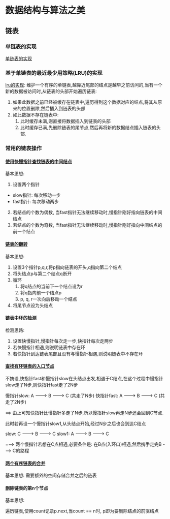 # 数据结构与算法之美

## 链表

### 单链表的实现

[单链表的实现](src/linked-list/singly-linked-list/singly-linked-list.ts)

### 基于单链表的最近最少用策略(LRU)的实现

[lru的实现](src/linked-list/least-recently-used/lru.ts): 维护一个有序的单链表,越靠近尾部的结点是越早之前访问的,当有一个新的数据被访问时,从链表的头部开始遍历链表:

1. 如果此数据之前已经被缓存在链表中,遍历得到这个数据对应的结点,将其从原来的位置删除,然后插入到链表的头部
2. 如此数据不存在链表中:
   1. 此时缓存未满,则直接将数据插入到链表的头部
   2. 此时缓存已满,先删除链表的尾节点,然后再将新的数据结点插入链表的头部.

### 常用的链表操作

#### [使用快慢指针查找链表的中间结点](src/linked-list/related-problems/intermediate-node.ts)

基本思想:

1. 设置两个指针
  - slow指针: 每次移动一步
  - fast指针: 每次移动两步

2. 若结点的个数为偶数, 当fast指针无法继续移动时,慢指针刚好指向链表的中间结点
3. 若结点的个数为奇数, 当fast指针无法继续移动时,慢指针刚好指向中间结点的前一个结点

#### [链表的翻转](src/linked-list/related-problems/list-reverse.ts)

基本思想:

1. 设置3个指针p,q,r,将p指向链表的开头,q指向第二个结点
2. 将头结点p与第二个结点q断开
3. 循环
   1. 将q结点的当前下一个结点设为r
   2. 将q指向前一个结点p
   3. p, q, r一次向后移动一个结点
4. 将尾节点设为头结点

#### [链表中环的检测](src/linked-list/related-problems/cycling-list.ts)

检测思路:

1. 设置快慢指针,慢指针每次走一步,快指针每次走两步
2. 若快慢指针相遇,则说明链表中存在环
3. 若快指针到达链表尾部且没有与慢指针相遇,则说明链表中不存在环

#### [查找有环链表的入口节点](src/linked-list/related-problems/cycling-list.ts)

不妨设,快指针fast和慢指针slow在头结点出发,相遇于C结点,在这个过程中慢指针slow走了N步,则快指针fast走了2N步

慢指针slow: A ---> B ---> C (共走了N步)
快指针fast: A ---> B ---> C (共走了2N步)

==> 由上可知快指针比慢指针多走了N步,所以慢指针slow再走N步还会回到C节点.

此时若再设一个慢指针slow1,从头结点开始,经过N步之后也会到达C结点

slow:  C ---> B ---> C
slow1: A ---> B ---> C

===> 两个慢指针若想在C点相遇,必要条件是: 在B点(入环口)相遇,然后携手走完B ---> C的路程

#### [两个有序链表的合并](src/linked-list/related-problems/list-merge.ts)

基本思想: 需要额外的空间存储合并之后的链表

#### 删除链表的第n个节点

基本思想:

遍历链表,使用count记录p.next,当count == n时, p即为要删除结点的前驱结点